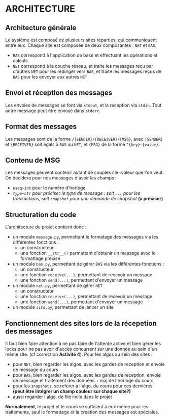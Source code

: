 # ARCHITECTURE

## Architecture générale

Le système est composé de plusieurs sites reparties, qui communiquent entre eux. Chaque site est composée de deux composantes : `NET` et `BAS`. 
- `BAS` correspond à l'application de base et effectuant les opérations et calculs.
- `NET` correspond à la couche réseau, et traite les messages reçu par d'autres `NET` pour les rediriger vers `BAS`, et traite les messages reçus de `BAS` pour les envoyer aux autres `NET`

## Envoi et réception des messages

Les envoies de messages se font via `stdout`, et la reception via `stdin`. Tout autre message peut être envoyé dans `stderr`.

## Format des messages

Les messages sont de la forme `/{SENDER}/{RECEIVER}/{MSG}`, avec `{SENDER}` et `{RECEIVER}` soit égals à `BAS` ou `NET`, et `{MSG}` de la forme `^{key}~{value}`.

## Contenu de MSG

Les messages peuvent contenir autant de couples clé~valeur que l'on veut. On décidera pour nos messages d'avoir les champs :
- `nseq~int` pour le numéro d'horloge
- *`type~str` pour préciser le type de message : soit `...` pour les transactions, soit `snapshot` pour une demande de snapshot* **(à préciser)**

## Structuration du code 

L'architecture du projet contient donc :
- un module `message.py`, permettant le formatage des messages via les différentes fonctions : 
    - un constructeur 
    - une fonction `__str__()` permettant d'obtenir un message avec le formattage précisé 
- un module `bas.py`, permettant de gérer `BAS` via les différentes fonctions : 
    - un constructeur
    - une fonction `receive(...)`, permettant de recevoir un message 
    - une fonction `send(...)`, permettant d'envoyer un message 
- un module `net.py`, permettant de gérer `NET` 
    - un constructeur 
    - une fonction `receive(...)`, permettant de recevoir un message 
    - une fonction `send(...)`, permettant d'envoyer un message 
- un module `site.py`, permettant de lancer un site

## Fonctionnement des sites lors de la récepetion des messages

Il faut bien faire attention à ne pas faire de l'attente active et bien gérer les locks pour ne pas avoir d'accès concurrent sur une donnée au sein d'un même site. (cf correction **Activité 4**).
Pour les algos au sein des sites :
- pour `NET`, bien regarder les algos. avec les gardes de reception et envoie de message du cours
- pour `BAS`, bien regarder les algos. avec les gardes de reception, envoie de message et traitement des données + màj de l'horloge du cours
- pour les `snapshots`, se referer a l'algo. du cours pour ces dernières **(peut être intégrer un champ couleur sur chaque site?)**
- aussi regarder l'algo. de file inclu dans le projet

**Normalement**, le projet et le cours se suffisent à eux même pour les traitements, seul le formattage et la création des messages est spéciales.